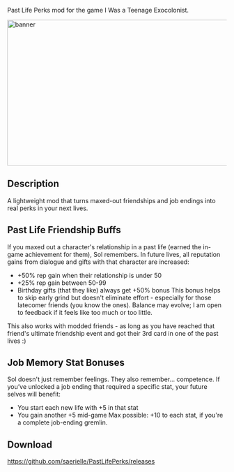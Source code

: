 Past Life Perks mod for the game I Was a Teenage Exocolonist.

<img width="1182" height="334" alt="banner" src="https://github.com/user-attachments/assets/27a55a33-1971-4ccf-8678-33f30abead5c" />

## Description
A lightweight mod that turns maxed-out friendships and job endings into real perks in your next lives.

## Past Life Friendship Buffs
If you maxed out a character's relationship in a past life (earned the in-game achievement for them), Sol remembers. In future lives, all reputation gains from dialogue and gifts with that character are increased:
- +50% rep gain when their relationship is under 50
- +25% rep gain between 50-99
- Birthday gifts (that they like) always get +50% bonus
This bonus helps to skip early grind but doesn't eliminate effort - especially for those latecomer friends (you know the ones). Balance may evolve; I am open to feedback if it feels like too much or too little.

This also works with modded friends - as long as you have reached that friend's ultimate friendship event and got their 3rd card in one of the past lives :)

## Job Memory Stat Bonuses
Sol doesn't just remember feelings. They also remember… competence. If you’ve unlocked a job ending that required a specific stat, your future selves will benefit:
- You start each new life with +5 in that stat
- You gain another +5 mid-game
Max possible: +10 to each stat, if you're a complete job-ending gremlin.

## Download
https://github.com/saerielle/PastLifePerks/releases
